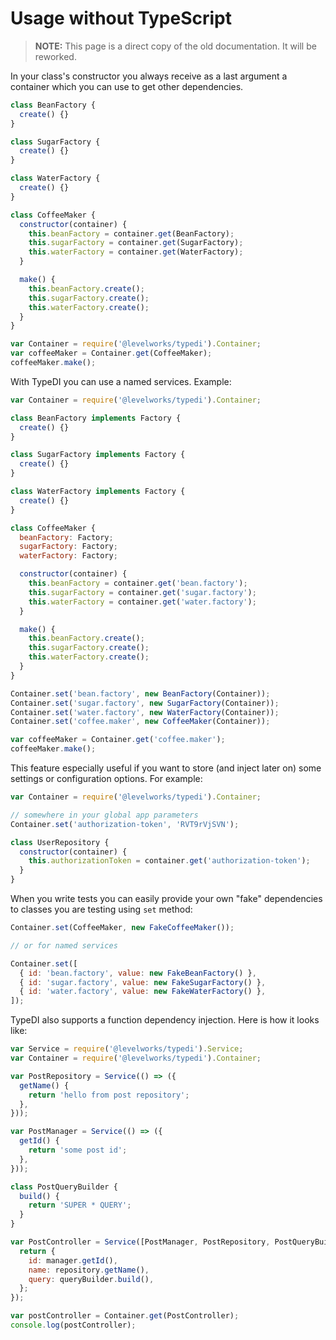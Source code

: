 # Usage without TypeScript

> **NOTE:** This page is a direct copy of the old documentation. It will be reworked.

In your class's constructor you always receive as a last argument a container which you can use to get other dependencies.

```javascript
class BeanFactory {
  create() {}
}

class SugarFactory {
  create() {}
}

class WaterFactory {
  create() {}
}

class CoffeeMaker {
  constructor(container) {
    this.beanFactory = container.get(BeanFactory);
    this.sugarFactory = container.get(SugarFactory);
    this.waterFactory = container.get(WaterFactory);
  }

  make() {
    this.beanFactory.create();
    this.sugarFactory.create();
    this.waterFactory.create();
  }
}

var Container = require('@levelworks/typedi').Container;
var coffeeMaker = Container.get(CoffeeMaker);
coffeeMaker.make();
```

With TypeDI you can use a named services. Example:

```javascript
var Container = require('@levelworks/typedi').Container;

class BeanFactory implements Factory {
  create() {}
}

class SugarFactory implements Factory {
  create() {}
}

class WaterFactory implements Factory {
  create() {}
}

class CoffeeMaker {
  beanFactory: Factory;
  sugarFactory: Factory;
  waterFactory: Factory;

  constructor(container) {
    this.beanFactory = container.get('bean.factory');
    this.sugarFactory = container.get('sugar.factory');
    this.waterFactory = container.get('water.factory');
  }

  make() {
    this.beanFactory.create();
    this.sugarFactory.create();
    this.waterFactory.create();
  }
}

Container.set('bean.factory', new BeanFactory(Container));
Container.set('sugar.factory', new SugarFactory(Container));
Container.set('water.factory', new WaterFactory(Container));
Container.set('coffee.maker', new CoffeeMaker(Container));

var coffeeMaker = Container.get('coffee.maker');
coffeeMaker.make();
```

This feature especially useful if you want to store (and inject later on) some settings or configuration options.
For example:

```javascript
var Container = require('@levelworks/typedi').Container;

// somewhere in your global app parameters
Container.set('authorization-token', 'RVT9rVjSVN');

class UserRepository {
  constructor(container) {
    this.authorizationToken = container.get('authorization-token');
  }
}
```

When you write tests you can easily provide your own "fake" dependencies to classes you are testing using `set` method:

```javascript
Container.set(CoffeeMaker, new FakeCoffeeMaker());

// or for named services

Container.set([
  { id: 'bean.factory', value: new FakeBeanFactory() },
  { id: 'sugar.factory', value: new FakeSugarFactory() },
  { id: 'water.factory', value: new FakeWaterFactory() },
]);
```

TypeDI also supports a function dependency injection. Here is how it looks like:

```javascript
var Service = require('@levelworks/typedi').Service;
var Container = require('@levelworks/typedi').Container;

var PostRepository = Service(() => ({
  getName() {
    return 'hello from post repository';
  },
}));

var PostManager = Service(() => ({
  getId() {
    return 'some post id';
  },
}));

class PostQueryBuilder {
  build() {
    return 'SUPER * QUERY';
  }
}

var PostController = Service([PostManager, PostRepository, PostQueryBuilder], (manager, repository, queryBuilder) => {
  return {
    id: manager.getId(),
    name: repository.getName(),
    query: queryBuilder.build(),
  };
});

var postController = Container.get(PostController);
console.log(postController);
```
